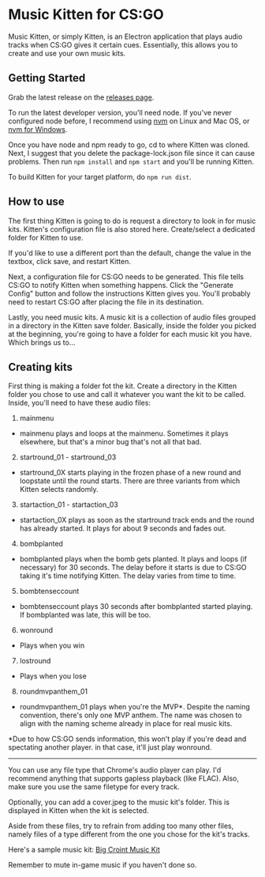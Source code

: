 # Music Kitten for CS:GO
Music Kitten, or simply Kitten, is an Electron application that plays audio
tracks when CS:GO gives it certain cues. Essentially, this allows you to
create and use your own music kits.

## Getting Started
Grab the latest release on the
[releases page](https://github.com/CoryZ40/Kitten-for-CSGO/releases/latest).

To run the latest developer version, you'll need node. If you've never
configured node before, I recommend using
[nvm](https://github.com/creationix/nvm#install-script) on Linux and Mac OS,
or [nvm for Windows](https://github.com/coreybutler/nvm-windows).

Once you have node and npm ready to go, cd to where Kitten was cloned. Next, I
suggest that you delete the package-lock.json file since it can cause problems.
Then run `npm install` and `npm start` and you'll be running Kitten.

To build Kitten for your target platform, do `npm run dist`.

## How to use
The first thing Kitten is going to do is request a directory to look in for
music kits. Kitten's configuration file is also stored here. Create/select a
dedicated folder for Kitten to use.

If you'd like to use a different port than the default, change the value in the
textbox, click save, and restart Kitten.

Next, a configuration file for CS:GO needs to be generated. This file tells
CS:GO to notify Kitten when something happens. Click the "Generate Config"
button and follow the instructions Kitten gives you. You'll probably need to
restart CS:GO after placing the file in its destination.

Lastly, you need music kits. A music kit is a collection of audio files grouped
in a directory in the Kitten save folder. Basically, inside the folder you
picked at the beginning, you're going to have a folder for each music kit you
have. Which brings us to...

## Creating kits
First thing is making a folder fot the kit. Create a directory in the Kitten
folder you chose to use and call it whatever you want the kit to be called.
Inside, you'll need to have these audio files:


1. mainmenu

  * mainmenu plays and loops at the mainmenu. Sometimes it plays elsewhere,
  but that's a minor bug that's not all that bad.

2. startround_01 - startround_03

  * startround_0X starts playing in the frozen phase of a new round and loopstate
  until the round starts. There are three variants from which Kitten selects
  randomly.

3. startaction_01 - startaction_03

  * startaction_0X plays as soon as the startround track ends and the round has
  already started. It plays for about 9 seconds and fades out.

4. bombplanted

  * bombplanted plays when the bomb gets planted. It plays and loops (if necessary) for
  30 seconds. The delay before it starts is due to CS:GO taking it's time
  notifying Kitten. The delay varies from time to time.

5. bombtenseccount

  * bombtenseccount plays 30 seconds after bombplanted started playing. If
  bombplanted was late, this will be too.

6. wonround

  * Plays when you win

7. lostround

  * Plays when you lose

8. roundmvpanthem_01

  * roundmvpanthem_01 plays when you're the MVP\*. Despite the naming convention,
  there's only one MVP anthem. The name was chosen to align with the naming
  scheme already in place for real music kits.

  \*Due to how CS:GO sends information, this won't play if you're dead and
  spectating another player. in that case, it'll just play wonround.

---

You can use any file type that Chrome's audio player can play. I'd recommend
anything that supports gapless playback (like FLAC). Also, make sure you use the
same filetype for every track.

Optionally, you can add a cover.jpeg to the music kit's folder. This is
displayed in Kitten when the kit is selected.

Aside from these files, try to refrain from adding too many other files, namely
files of a type different from the one you chose for the kit's tracks.

Here's a sample music kit:
[Big Croint Music Kit](https://drive.google.com/open?id=0Bwif2jHEOIAdaEFqS0k2RWtzbzg)

Remember to mute in-game music if you haven't done so.
